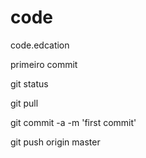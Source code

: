 # code
code.edcation

primeiro commit

git status

git pull

git commit -a -m 'first commit'

git push origin master